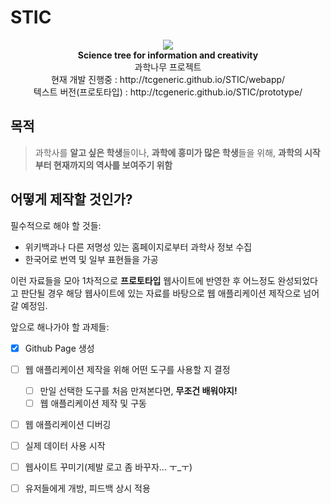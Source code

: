 # STIC

<p align="center">
 <img src="https://github.com/TCGeneric/STIC/blob/master/STIClogo.png"> <br/>
  <b>Science tree for information and creativity</b> <br/>
  과학나무 프로젝트 <br/>
  현재 개발 진행중 : http://tcgeneric.github.io/STIC/webapp/ <br/>
  텍스트 버전(프로토타입) : http://tcgeneric.github.io/STIC/prototype/
</p>

## 목적
> 과학사를 **알고 싶은 학생**들이나, **과학에 흥미가 많은 학생**들을 위해, **과학의 시작부터 현재까지의 역사를 보여주기 위함**

## 어떻게 제작할 것인가?
필수적으로 해야 할 것들:
- 위키백과나 다른 저명성 있는 홈페이지로부터 과학사 정보 수집
- 한국어로 번역 및 일부 표현들을 가공

이런 자료들을 모아 1차적으로 **프로토타입** 웹사이트에 반영한 후
어느정도 완성되었다고 판단될 경우 해당 웹사이트에 있는 자료를 바탕으로 웹 애플리케이션 제작으로 넘어갈 예정임.

앞으로 해나가야 할 과제들:
- [x] Github Page 생성
- [ ] 웹 애플리케이션 제작을 위해 어떤 도구를 사용할 지 결정
  - [ ] 만일 선택한 도구를 처음 만져본다면, **무조건 배워야지!**
  - [ ] 웹 애플리케이션 제작 및 구동
- [ ] 웹 애플리케이션 디버깅
- [ ] 실제 데이터 사용 시작
- [ ] 웹사이트 꾸미기(제발 로고 좀 바꾸자... ㅜ_ㅜ)
- [ ] 유저들에게 개방, 피드백 상시 적용


